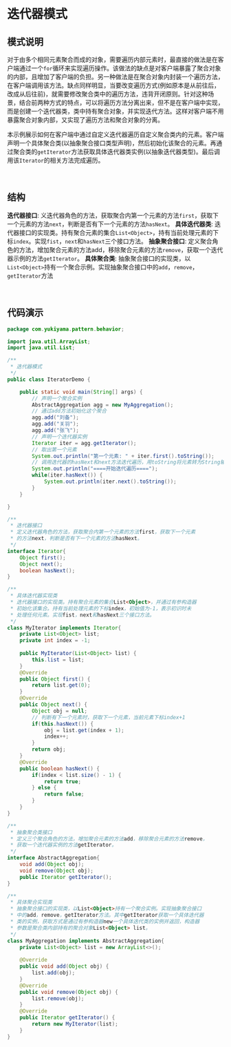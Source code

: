 # 迭代器模式

## 模式说明

对于由多个相同元素聚合而成的对象，需要遍历内部元素时，最直接的做法是在客户端通过一个`for`循环来实现遍历操作。该做法的缺点是对客户端暴露了聚合对象的内部，且增加了客户端的负担。另一种做法是在聚合对象内封装一个遍历方法，在客户端调用该方法。缺点同样明显，当要改变遍历方式(例如原本是从前往后，改成从后往前)，就需要修改聚合类中的遍历方法，违背开闭原则。针对这种场景，结合前两种方式的特点，可以将遍历方法分离出来，但不是在客户端中实现，而是创建一个迭代器类，类中持有聚合对象，并实现迭代方法。这样对客户端不用暴露聚合对象内部，又实现了遍历方法和聚合对象的分离。

本示例展示如何在客户端中通过自定义迭代器遍历自定义聚合类内的元素。客户端声明一个具体聚合类(以抽象聚合接口类型声明)，然后初始化该聚合的元素。再通过聚合类的`getIterator`方法获取具体迭代器类实例(以抽象迭代器类型)。最后调用该`Iterator`的相关方法完成遍历。

<br />

## 结构
**迭代器接口**: 义迭代器角色的方法，获取聚合内第一个元素的方法`first`，获取下一个元素的方法`next`，判断是否有下一个元素的方法`hasNext`。
**具体迭代器类**: 迭代器接口的实现类。持有聚合元素的集合`List<Object>`，持有当前处理元素的下标`index`。实现`fist`，`next`和`hasNext`三个接口方法。
**抽象聚合接口**: 定义聚合角色的方法，增加聚合元素的方法add，移除聚合元素的方法`remove`，获取一个迭代器示例的方法`getIterator`。
**具体聚合类**: 抽象聚合接口的实现类，以`List<Object>`持有一个聚合示例。实现抽象聚合接口中的`add`，`remove`，`getIterator`方法

<br />

## 代码演示
```java
package com.yukiyama.pattern.behavior;

import java.util.ArrayList;
import java.util.List;

/**
 * 迭代器模式
 */
public class IteratorDemo {

    public static void main(String[] args) {
        // 声明一个聚合实例
        AbstractAggregation agg = new MyAggregation();
        // 通过add方法初始化这个聚合
        agg.add("刘备");
        agg.add("关羽");
        agg.add("张飞");
        // 声明一个迭代器实例
        Iterator iter = agg.getIterator();
        // 取出第一个元素
        System.out.println("第一个元素: " + iter.first().toString());
        // 调用迭代器的hasNext和next方法迭代遍历，用toString将元素转为String输出
        System.out.println("====开始迭代遍历====");
        while(iter.hasNext()) {
            System.out.println(iter.next().toString());
        }
    }

}

/**
 * 迭代器接口
 * 定义迭代器角色的方法，获取聚合内第一个元素的方法first，获取下一个元素
 * 的方法next，判断是否有下一个元素的方法hasNext。
 */
interface Iterator{
    Object first();
    Object next();
    boolean hasNext();
}

/**
 * 具体迭代器实现类
 * 迭代器接口的实现类。持有聚合元素的集合List<Object>，并通过有参构造器
 * 初始化该集合。持有当前处理元素的下标index，初始值为-1，表示初识时未
 * 处理任何元素。实现fist，next和hasNext三个接口方法。
 */
class MyIterator implements Iterator{
    private List<Object> list;
    private int index = -1;
    
    public MyIterator(List<Object> list) {
        this.list = list;
    }
    @Override
    public Object first() {
        return list.get(0);
    }
    @Override
    public Object next() {
        Object obj = null;
        // 判断有下一个元素时，获取下一个元素，当前元素下标index+1
        if(this.hasNext()) {
            obj = list.get(index + 1);
            index++;
        }
        return obj;
    }
    @Override
    public boolean hasNext() {
        if(index < list.size() - 1) {
            return true;
        } else {
            return false;
        }
    }
}

/**
 * 抽象聚合类接口
 * 定义三个聚合角色的方法，增加聚合元素的方法add，移除聚合元素的方法remove，
 * 获取一个迭代器实例的方法getIterator。
 */
interface AbstractAggregation{
    void add(Object obj);
    void remove(Object obj);
    public Iterator getIterator();
}

/**
 * 具体聚合实现类
 * 抽象聚合接口的实现类，以List<Object>持有一个聚合实例。实现抽象聚合接口
 * 中的add，remove，getIterator方法。其中getIterator获取一个具体迭代器
 * 类的实例，获取方式是通过有参构造器new一个具体迭代类的实例并返回，构造器
 * 参数是聚合类内部持有的聚合对象List<Object> list。
 */
class MyAggregation implements AbstractAggregation{
    private List<Object> list = new ArrayList<>();
    
    @Override
    public void add(Object obj) {
        list.add(obj);
    }
    @Override
    public void remove(Object obj) {
        list.remove(obj);
    }
    @Override
    public Iterator getIterator() {
        return new MyIterator(list);
    }
}
```
